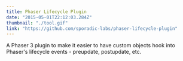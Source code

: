 ```yaml
---
title: Phaser Lifecycle Plugin
date: "2015-05-01T22:12:03.284Z"
thumbnail: "./tool.gif"
link: "https://github.com/sporadic-labs/phaser-lifecycle-plugin"
---
```


A Phaser 3 plugin to make it easier to have custom objects hook into Phaser's lifecycle events - preupdate, postupdate, etc.
